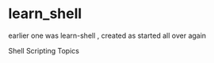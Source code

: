 # learn_shell
earlier one was learn-shell , created as started all over again 

Shell Scripting Topics